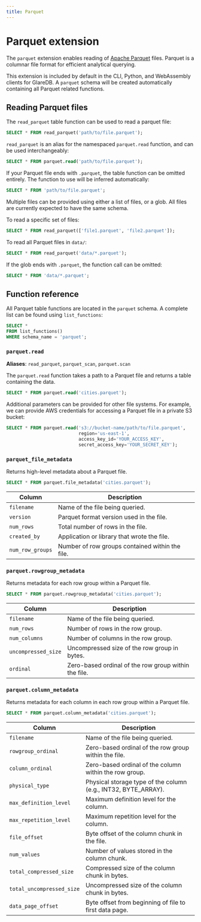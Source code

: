 ```yaml
---
title: Parquet
---
```


# Parquet extension

The `parquet` extension enables reading of [Apache
Parquet](https://parquet.apache.org/) files. Parquet is a columnar file format
for efficient analytical querying.

This extension is included by default in the CLI, Python, and WebAssembly
clients for GlareDB. A `parquet` schema will be created automatically containing
all Parquet related functions.

## Reading Parquet files

The `read_parquet` table function can be used to read a parquet file:

```sql
SELECT * FROM read_parquet('path/to/file.parquet');
```

`read_parquet` is an alias for the namespaced `parquet.read` function, and can
be used interchangeably:

```sql
SELECT * FROM parquet.read('path/to/file.parquet');
```

If your Parquet file ends with `.parquet`, the table function can be omitted
entirely. The function to use will be inferred automatically:

```sql
SELECT * FROM 'path/to/file.parquet';
```

Multiple files can be provided using either a list of files, or a glob. All
files are currently expected to have the same schema.

To read a specific set of files:

```sql
SELECT * FROM read_parquet(['file1.parquet', 'file2.parquet']);
```

To read all Parquet files in `data/`:

```sql
SELECT * FROM read_parquet('data/*.parquet');
```

If the glob ends with `.parquet`, the function call can be omitted:

```sql
SELECT * FROM 'data/*.parquet';
```

## Function reference

All Parquet table functions are located in the `parquet` schema. A complete
list can be found using `list_functions`:

```sql
SELECT *
FROM list_functions()
WHERE schema_name = 'parquet';
```

### `parquet.read`

**Aliases**: `read_parquet`, `parquet_scan`, `parquet.scan`

The `parquet.read` function takes a path to a Parquet file and returns a table
containing the data.

```sql
SELECT * FROM parquet.read('cities.parquet');
```

Additional parameters can be provided for other file systems. For example, we
can provide AWS credentials for accessing a Parquet file in a private S3 bucket:

```sql
SELECT * FROM parquet.read('s3://bucket-name/path/to/file.parquet',
                           region='us-east-1',
                           access_key_id='YOUR_ACCESS_KEY',
                           secret_access_key='YOUR_SECRET_KEY');
```

### `parquet_file_metadata`

Returns high-level metadata about a Parquet file.

```sql
SELECT * FROM parquet.file_metadata('cities.parquet');
```

| Column           | Description                                     |
|------------------|-------------------------------------------------|
| `filename`       | Name of the file being queried.                 |
| `version`        | Parquet format version used in the file.        |
| `num_rows`       | Total number of rows in the file.               |
| `created_by`     | Application or library that wrote the file.     |
| `num_row_groups` | Number of row groups contained within the file. |

### `parquet.rowgroup_metadata`

Returns metadata for each row group within a Parquet file.

```sql
SELECT * FROM parquet.rowgroup_metadata('cities.parquet');
```

| Column              | Description                                          |
|---------------------|------------------------------------------------------|
| `filename`          | Name of the file being queried.                      |
| `num_rows`          | Number of rows in the row group.                     |
| `num_columns`       | Number of columns in the row group.                  |
| `uncompressed_size` | Uncompressed size of the row group in bytes.         |
| `ordinal`           | Zero-based ordinal of the row group within the file. |

### `parquet.column_metadata`

Returns metadata for each column in each row group within a Parquet file.

```sql
SELECT * FROM parquet.column_metadata('cities.parquet');
```

| Column                    | Description                                                    |
|---------------------------|----------------------------------------------------------------|
| `filename`                | Name of the file being queried.                                |
| `rowgroup_ordinal`        | Zero-based ordinal of the row group within the file.           |
| `column_ordinal`          | Zero-based ordinal of the column within the row group.         |
| `physical_type`           | Physical storage type of the column (e.g., INT32, BYTE_ARRAY). |
| `max_definition_level`    | Maximum definition level for the column.                       |
| `max_repetition_level`    | Maximum repetition level for the column.                       |
| `file_offset`             | Byte offset of the column chunk in the file.                   |
| `num_values`              | Number of values stored in the column chunk.                   |
| `total_compressed_size`   | Compressed size of the column chunk in bytes.                  |
| `total_uncompressed_size` | Uncompressed size of the column chunk in bytes.                |
| `data_page_offset`        | Byte offset from beginning of file to first data page.         |
